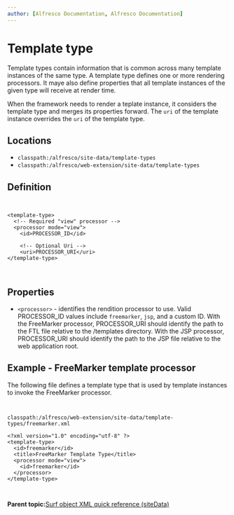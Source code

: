 ```yaml
---
author: [Alfresco Documentation, Alfresco Documentation]
---
```


# Template type

Template types contain information that is common across many template instances of the same type. A template type defines one or more rendering processors. It maye also define properties that all template instances of the given type will receive at render time.

When the framework needs to render a teplate instance, it considers the template type and merges its properties forward. The `uri` of the template instance overrides the `uri` of the template type.

## Locations

-   `classpath:/alfresco/site-data/template-types`
-   `classpath:/alfresco/web-extension/site-data/template-types`

## Definition

```

          
<template-type>
  <!-- Required "view" processor -->
  <processor mode="view">
    <id>PROCESSOR_ID</id>
    
    <!-- Optional Uri -->
    <uri>PROCESSOR_URI</uri>
</template-type>
          
        
```

## Properties

-   `<processor>` - identifies the rendition processor to use. Valid PROCESSOR\_ID values include `freemarker`, `jsp`, and a custom ID. With the FreeMarker processor, PROCESSOR\_URI should identify the path to the FTL file relative to the /templates directory. With the JSP processor, PROCESSOR\_URI should identify the path to the JSP file relative to the web application root.

## Example - FreeMarker template processor

The following file defines a template type that is used by template instances to invoke the FreeMarker processor.

```

          
classpath:/alfresco/web-extension/site-data/template-types/freemarker.xml
            
<?xml version="1.0" encoding="utf-8" ?>
<template-type>
  <id>freemarker</id>
  <title>FreeMarker Template Type</title>
  <processor mode="view">
    <id>freemarker</id>
  </processor>
</template-type>  
          
        
```

**Parent topic:**[Surf object XML quick reference \(siteData\)](../references/surf-object-xml-reference.md)

